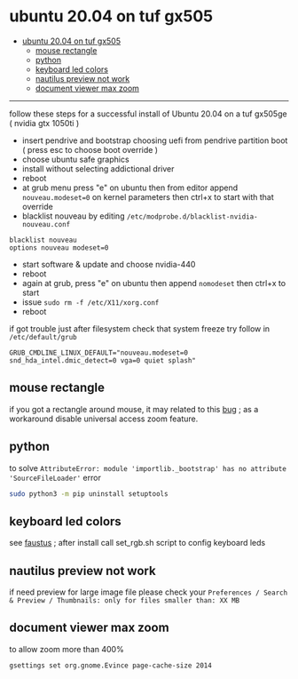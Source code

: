 # ubuntu 20.04 on tuf gx505

<!-- TOC -->
- [ubuntu 20.04 on tuf gx505](#ubuntu-2004-on-tuf-gx505)
  * [mouse rectangle](#mouse-rectangle)
  * [python](#python)
  * [keyboard led colors](#keyboard-led-colors)
  * [nautilus preview not work](#nautilus-preview-not-work)
  * [document viewer max zoom](#document-viewer-max-zoom)
<!-- TOCEND -->

<hr/>

follow these steps for a successful install of Ubuntu 20.04 on a tuf gx505ge ( nvidia gtx 1050ti )

- insert pendrive and bootstrap choosing uefi from pendrive partition boot ( press esc to choose boot override )
- choose ubuntu safe graphics
- install without selecting addictional driver
- reboot
- at grub menu press "e" on ubuntu then from editor append `nouveau.modeset=0` on kernel parameters then ctrl+x to start with that override
- blacklist nouveau by editing `/etc/modprobe.d/blacklist-nvidia-nouveau.conf`
```
blacklist nouveau
options nouveau modeset=0
```
- start software & update and choose nvidia-440
- reboot
- again at grub, press "e" on ubuntu then append `nomodeset` then ctrl+x to start
- issue `sudo rm -f /etc/X11/xorg.conf`
- reboot

if got trouble just after filesystem check that system freeze try follow in `/etc/default/grub`

```
GRUB_CMDLINE_LINUX_DEFAULT="nouveau.modeset=0 snd_hda_intel.dmic_detect=0 vga=0 quiet splash"
```

## mouse rectangle

if you got a rectangle around mouse, it may related to this [bug](https://bugs.launchpad.net/ubuntu/+source/meta-gnome3/+bug/1872870) ; as a workaround disable universal access zoom feature.

## python

to solve `AttributeError: module 'importlib._bootstrap' has no attribute 'SourceFileLoader'` error

```sh
sudo python3 -m pip uninstall setuptools
```

## keyboard led colors

see [faustus](https://github.com/hackbnw/faustus) ; after install call set_rgb.sh script to config keyboard leds

## nautilus preview not work

if need preview for large image file please check your `Preferences / Search & Preview / Thumbnails: only for files smaller than: XX MB`

## document viewer max zoom

to allow zoom more than 400%

```sh
gsettings set org.gnome.Evince page-cache-size 2014

```